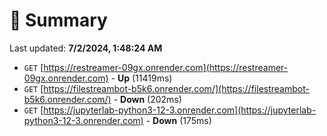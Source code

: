 # 📖 Summary
Last updated: **7/2/2024, 1:48:24 AM**

- `GET` [https://restreamer-09gx.onrender.com](https://restreamer-09gx.onrender.com) - **Up** (11419ms)
- `GET` [https://filestreambot-b5k6.onrender.com/](https://filestreambot-b5k6.onrender.com/) - **Down** (202ms)
- `GET` [https://jupyterlab-python3-12-3.onrender.com](https://jupyterlab-python3-12-3.onrender.com) - **Down** (175ms)
